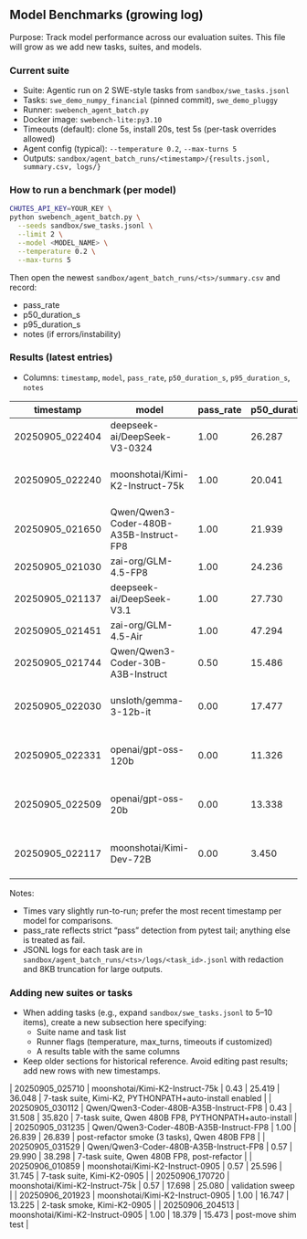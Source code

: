 ## Model Benchmarks (growing log)

Purpose: Track model performance across our evaluation suites. This file will grow as we add new tasks, suites, and models.

### Current suite
- Suite: Agentic run on 2 SWE-style tasks from `sandbox/swe_tasks.jsonl`
- Tasks: `swe_demo_numpy_financial` (pinned commit), `swe_demo_pluggy`
- Runner: `swebench_agent_batch.py`
- Docker image: `swebench-lite:py3.10`
- Timeouts (default): clone 5s, install 20s, test 5s (per-task overrides allowed)
- Agent config (typical): `--temperature 0.2`, `--max-turns 5`
- Outputs: `sandbox/agent_batch_runs/<timestamp>/{results.jsonl, summary.csv, logs/}`

### How to run a benchmark (per model)
```bash
CHUTES_API_KEY=YOUR_KEY \
python swebench_agent_batch.py \
  --seeds sandbox/swe_tasks.jsonl \
  --limit 2 \
  --model <MODEL_NAME> \
  --temperature 0.2 \
  --max-turns 5
```

Then open the newest `sandbox/agent_batch_runs/<ts>/summary.csv` and record:
- pass_rate
- p50_duration_s
- p95_duration_s
- notes (if errors/instability)

### Results (latest entries)
- Columns: `timestamp`, `model`, `pass_rate`, `p50_duration_s`, `p95_duration_s`, `notes`

| timestamp           | model                                      | pass_rate | p50_duration_s | p95_duration_s | notes |
|---------------------|--------------------------------------------|-----------|----------------|----------------|-------|
| 20250905_022404     | deepseek-ai/DeepSeek-V3-0324               | 1.00      | 26.287         | 22.001         | stable |
| 20250905_022240     | moonshotai/Kimi-K2-Instruct-75k            | 1.00      | 20.041         | 15.160         | fastest stable among originals |
| 20250905_021650     | Qwen/Qwen3-Coder-480B-A35B-Instruct-FP8    | 1.00      | 21.939         | 17.382         | stable |
| 20250905_021030     | zai-org/GLM-4.5-FP8                        | 1.00      | 24.236         | 19.699         | stable |
| 20250905_021137     | deepseek-ai/DeepSeek-V3.1                  | 1.00      | 27.730         | 24.050         | stable |
| 20250905_021451     | zai-org/GLM-4.5-Air                        | 1.00      | 47.294         | 34.064         | slower |
| 20250905_021744     | Qwen/Qwen3-Coder-30B-A3B-Instruct          | 0.50      | 15.486         | 14.534         | unstable (failed 1/2) |
| 20250905_022030     | unsloth/gemma-3-12b-it                     | 0.00      | 17.477         | 17.199         | both failed (API error) |
| 20250905_022331     | openai/gpt-oss-120b                        | 0.00      | 11.326         | 11.000         | both failed (API error) |
| 20250905_022509     | openai/gpt-oss-20b                         | 0.00      | 13.338         | 12.630         | both failed (API error) |
| 20250905_022117     | moonshotai/Kimi-Dev-72B                    | 0.00      | 3.450          | 3.138          | both failed (runtime error) |

Notes:
- Times vary slightly run-to-run; prefer the most recent timestamp per model for comparisons.
- pass_rate reflects strict “pass” detection from pytest tail; anything else is treated as fail.
- JSONL logs for each task are in `sandbox/agent_batch_runs/<ts>/logs/<task_id>.jsonl` with redaction and 8KB truncation for large outputs.

### Adding new suites or tasks
- When adding tasks (e.g., expand `sandbox/swe_tasks.jsonl` to 5–10 items), create a new subsection here specifying:
  - Suite name and task list
  - Runner flags (temperature, max_turns, timeouts if customized)
  - A results table with the same columns
- Keep older sections for historical reference. Avoid editing past results; add new rows with new timestamps.


| 20250905_025710 | moonshotai/Kimi-K2-Instruct-75k | 0.43 | 25.419 | 36.048 | 7-task suite, Kimi-K2, PYTHONPATH+auto-install enabled |
| 20250905_030112 | Qwen/Qwen3-Coder-480B-A35B-Instruct-FP8 | 0.43 | 31.508 | 35.820 | 7-task suite, Qwen 480B FP8, PYTHONPATH+auto-install |
| 20250905_031235 | Qwen/Qwen3-Coder-480B-A35B-Instruct-FP8 | 1.00 | 26.839 | 26.839 | post-refactor smoke (3 tasks), Qwen 480B FP8 |
| 20250905_031529 | Qwen/Qwen3-Coder-480B-A35B-Instruct-FP8 | 0.57 | 29.990 | 38.298 | 7-task suite, Qwen 480B FP8, post-refactor |
| 20250906_010859 | moonshotai/Kimi-K2-Instruct-0905 | 0.57 | 25.596 | 31.745 | 7-task suite, Kimi-K2-0905 |
| 20250906_170720 | moonshotai/Kimi-K2-Instruct-75k | 0.57 | 17.698 | 25.080 | validation sweep |
| 20250906_201923 | moonshotai/Kimi-K2-Instruct-0905 | 1.00 | 16.747 | 13.225 | 2-task smoke, Kimi-K2-0905 |
| 20250906_204513 | moonshotai/Kimi-K2-Instruct-0905 | 1.00 | 18.379 | 15.473 | post-move shim test |
